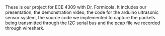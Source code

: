 These is our project for ECE 4309 with Dr. Formicola. It includes our presentation, the demonstration video, the code for the arduino ultrasonic sensor system, the source code we implemented to capture the packets being transmitted through the I2C serial bus and the pcap file we recorded through wireshark.
